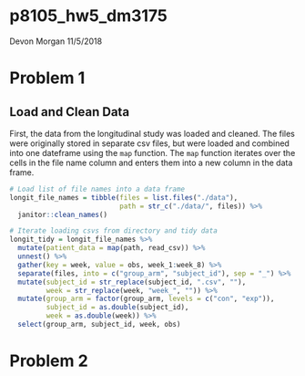 p8105\_hw5\_dm3175
================
Devon Morgan
11/5/2018

Problem 1
=========

Load and Clean Data
-------------------

First, the data from the longitudinal study was loaded and cleaned. The files were originally stored in separate csv files, but were loaded and combined into one dateframe using the `map` function. The `map` function iterates over the cells in the file name column and enters them into a new column in the data frame.

``` r
# Load list of file names into a data frame
longit_file_names = tibble(files = list.files("./data"),
                           path = str_c("./data/", files)) %>% 
  janitor::clean_names() 

# Iterate loading csvs from directory and tidy data
longit_tidy = longit_file_names %>% 
  mutate(patient_data = map(path, read_csv)) %>% 
  unnest() %>% 
  gather(key = week, value = obs, week_1:week_8) %>% 
  separate(files, into = c("group_arm", "subject_id"), sep = "_") %>% 
  mutate(subject_id = str_replace(subject_id, ".csv", ""), 
         week = str_replace(week, "week_", "")) %>% 
  mutate(group_arm = factor(group_arm, levels = c("con", "exp")),
         subject_id = as.double(subject_id), 
         week = as.double(week)) %>% 
  select(group_arm, subject_id, week, obs)
```

Problem 2
=========
